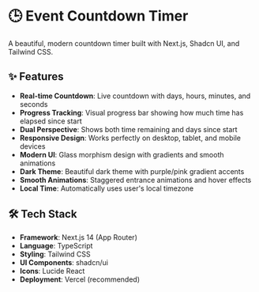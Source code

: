 # 🕒 Event Countdown Timer

A beautiful, modern countdown timer built with Next.js, Shadcn UI, and Tailwind CSS.

## ✨ Features

- **Real-time Countdown**: Live countdown with days, hours, minutes, and seconds
- **Progress Tracking**: Visual progress bar showing how much time has elapsed since start
- **Dual Perspective**: Shows both time remaining and days since start
- **Responsive Design**: Works perfectly on desktop, tablet, and mobile devices
- **Modern UI**: Glass morphism design with gradients and smooth animations
- **Dark Theme**: Beautiful dark theme with purple/pink gradient accents
- **Smooth Animations**: Staggered entrance animations and hover effects
- **Local Time**: Automatically uses user's local timezone

## 🛠️ Tech Stack

- **Framework**: Next.js 14 (App Router)
- **Language**: TypeScript
- **Styling**: Tailwind CSS
- **UI Components**: shadcn/ui
- **Icons**: Lucide React
- **Deployment**: Vercel (recommended)